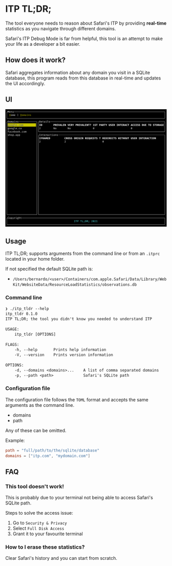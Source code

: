 # ITP TL;DR;

The tool everyone needs to reason about Safari's ITP by providing
**real-time** statistics as you navigate through different domains.

Safari's ITP Debug Mode is far from helpful, this tool is an attempt to make your life as a developer a bit easier.

## How does it work?

Safari aggregates information about any domain you visit in a SQLite database,
this program reads from this database in real-time and updates the UI accordingly.

## UI

![itp_tldr_ui](/images/ui.png?raw=true "usage")

## Usage

ITP TL;DR; supports arguments from the command line or from an `.itprc` located in your home folder.

If not specified the default SQLite path is:

- `/Users/bernardo/<user>/Containers/com.apple.Safari/Data/Library/WebKit/WebsiteData/ResourceLoadStatistics/observations.db`

### Command line

```
❯ ./itp_tldr --help
itp_tldr 0.1.0
ITP TL;DR; the tool you didn't know you needed to understand ITP

USAGE:
    itp_tldr [OPTIONS]

FLAGS:
    -h, --help       Prints help information
    -V, --version    Prints version information

OPTIONS:
    -d, --domains <domains>...    A list of comma separated domains
    -p, --path <path>             Safari's SQLite path
```

### Configuration file

The configuration file follows the `TOML` format and accepts the same arguments as the command line.

- domains
- path

Any of these can be omitted.

Example:

```toml
path = "full/path/to/the/sqlite/database"
domains = ["itp.com", "mydomain.com"]
```

## FAQ

### This tool doesn't work!

This is probably due to your terminal not being able to access Safari's SQLite
path.

Steps to solve the access issue:

1. Go to `Security & Privacy`
2. Select `Full Disk Access`
3. Grant it to your favourite terminal

### How to I erase these statistics?

Clear Safari's history and you can start from scratch.
